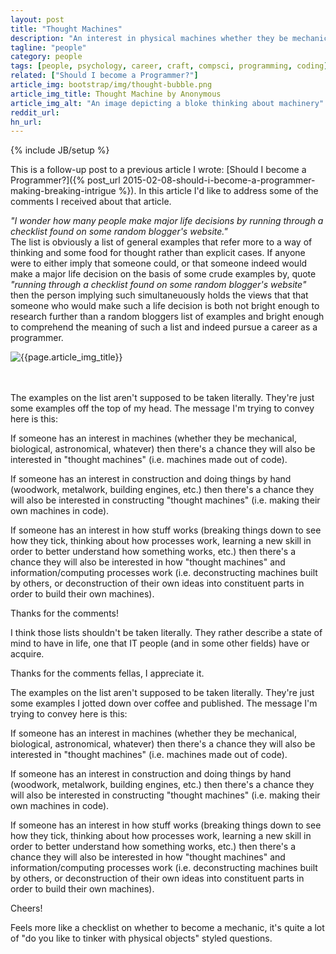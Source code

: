 ```yaml
---
layout: post
title: "Thought Machines"
description: "An interest in physical machines whether they be mechanical, biological or astronomical may also indicate an interest in programming and thought machines"
tagline: "people"
category: people
tags: [people, psychology, career, craft, compsci, programming, coding]
related: ["Should I become a Programmer?"]
article_img: bootstrap/img/thought-bubble.png
article_img_title: Thought Machine by Anonymous
article_img_alt: "An image depicting a bloke thinking about machinery"
reddit_url:
hn_url:
---
```

{% include JB/setup %}
<div class="intro">
<div class="intro-txt">
<p>
This is a follow-up post to a previous article I wrote: <span markdown="span">[Should I become a Programmer?]({% post_url 2015-02-08-should-i-become-a-programmer-making-breaking-intrigue %})</span>. In this article I'd like to address some of the comments I received about that article.
</p>
<p>
<i>"I wonder how many people make major life decisions by running through a checklist found on some random blogger's website."</i>
<br/>
The list is obviously a list of general examples that refer more to a way of thinking and some food for thought rather than explicit cases. If anyone were to either imply that someone could, or that someone indeed would make a major life decision on the basis of some crude examples by, quote <i>"running through a checklist found on some random blogger's website"</i> then the person implying such simultaneuously holds the views that that someone who would make such a life decision is both not bright enough to research further than a random bloggers list of examples and bright enough to comprehend the meaning of such a list and indeed pursue a career as a programmer.
</p>
</div>
<div class="intro-img-border">
<div class="intro-img-bevel">
<div class="intro-img">
<img class="article-image" alt="{{page.article_img_title}}" title="{{page.article_img_title}}" src="{{ASSET_PATH}}/{{page.article_img}}"/>
</div>
</div>
</div>
</div>
<br/>
<br/>

 The examples on the list aren't supposed to be taken literally. They're just some examples off the top of my head. The message I'm trying to convey here is this:

If someone has an interest in machines (whether they be mechanical, biological, astronomical, whatever) then there's a chance they will also be interested in "thought machines" (i.e. machines made out of code).

If someone has an interest in construction and doing things by hand (woodwork, metalwork, building engines, etc.) then there's a chance they will also be interested in constructing "thought machines" (i.e. making their own machines in code).

If someone has an interest in how stuff works (breaking things down to see how they tick, thinking about how processes work, learning a new skill in order to better understand how something works, etc.) then there's a chance they will also be interested in how "thought machines" and information/computing processes work (i.e. deconstructing machines built by others, or deconstruction of their own ideas into constituent parts in order to build their own machines).

Thanks for the comments!


I think those lists shouldn't be taken literally. They rather describe a state of mind to have in life, one that IT people (and in some other fields) have or acquire.



Thanks for the comments fellas, I appreciate it.

The examples on the list aren't supposed to be taken literally. They're just some examples I jotted down over coffee and published. The message I'm trying to convey here is this:

If someone has an interest in machines (whether they be mechanical, biological, astronomical, whatever) then there's a chance they will also be interested in "thought machines" (i.e. machines made out of code).

If someone has an interest in construction and doing things by hand (woodwork, metalwork, building engines, etc.) then there's a chance they will also be interested in constructing "thought machines" (i.e. making their own machines in code).

If someone has an interest in how stuff works (breaking things down to see how they tick, thinking about how processes work, learning a new skill in order to better understand how something works, etc.) then there's a chance they will also be interested in how "thought machines" and information/computing processes work (i.e. deconstructing machines built by others, or deconstruction of their own ideas into constituent parts in order to build their own machines).

Cheers!



Feels more like a checklist on whether to become a mechanic, it's quite a lot of "do you like to tinker with physical objects" styled questions.